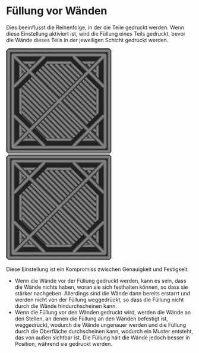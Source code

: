 Füllung vor Wänden
====
Dies beeinflusst die Reihenfolge, in der die Teile gedruckt werden. Wenn diese Einstellung aktiviert ist, wird die Füllung eines Teils gedruckt, bevor die Wände dieses Teils in der jeweiligen Schicht gedruckt werden.

![Die Einstellung ist deaktiviert, so dass die Wände zuerst gedruckt werden.](../../../articles/images/infill_before_walls_disabled.gif)
![Die Einstellung ist aktiviert, so dass die Füllung zuerst gedruckt wird.](../../../articles/images/infill_before_walls_enabled.gif)

Diese Einstellung ist ein Kompromiss zwischen Genauigkeit und Festigkeit:
* Wenn die Wände vor der Füllung gedruckt werden, kann es sein, dass die Wände nichts haben, woran sie sich festhalten können, so dass sie stärker nachgeben. Allerdings sind die Wände dann bereits erstarrt und werden nicht von der Füllung weggedrückt, so dass die Füllung nicht durch die Wände hindurchscheinen kann.
* Wenn die Füllung vor den Wänden gedruckt wird, werden die Wände an den Stellen, an denen die Füllung an den Wänden befestigt ist, weggedrückt, wodurch die Wände ungenauer werden und die Füllung durch die Oberfläche durchscheinen kann, wodurch ein Muster entsteht, das von außen sichtbar ist. Die Füllung hält die Wände jedoch besser in Position, während sie gedruckt werden.